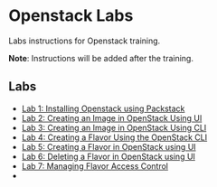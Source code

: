 # Openstack Labs

Labs instructions for Openstack training.

**Note**: Instructions will be added after the training.

## Labs

- [Lab 1: Installing Openstack using Packstack](labs/packstack-install.md)
- [Lab 2: Creating an Image in OpenStack Using UI](labs/image/ui.md)
- [Lab 3: Creating an Image in OpenStack Using CLI](labs/image/cli.md)
- [Lab 4: Creating a Flavor Using the OpenStack CLI](labs/flavor/create_cli.md)
- [Lab 5: Creating a Flavor in OpenStack using UI](labs/flavor/create_ui.md)
- [Lab 6: Deleting a Flavor in OpenStack using UI](labs/flavor/delete_ui.md)
- [Lab 7: Managing Flavor Access Control](labs/flavor/access.md)
- 
